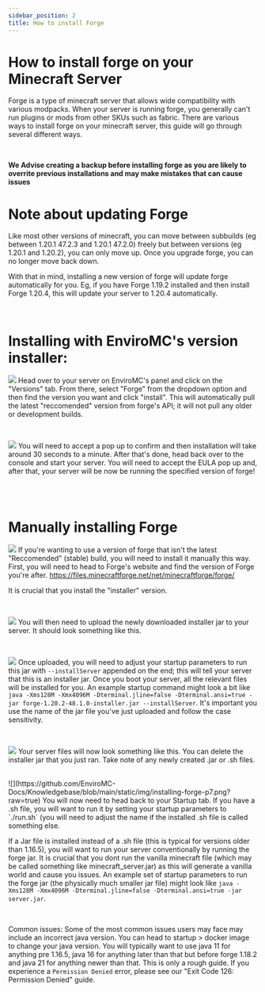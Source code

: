 ```yaml
---
sidebar_position: 2
title: How to install Forge
---
```


# How to install forge on your Minecraft Server
Forge is a type of minecraft server that allows wide compatibility with various modpacks. When your server is running forge, you generally can't run plugins or mods from other SKUs such as fabric.
There are various ways to install forge on your minecraft server, this guide will go through several different ways.

<br />

**We Advise creating a backup before installing forge as you are likely to overrite previous installations and may make mistakes that can cause issues**

# Note about updating Forge
Like most other versions of minecraft, you can move between subbuilds (eg between 1.20.1 47.2.3 and 1.20.1 47.2.0) freely but between versions (eg 1.20.1 and 1.20.2), you can only move up. Once you upgrade forge, you can no longer move back down.

With that in mind, installing a new version of forge will update forge automatically for you. Eg, if you have Forge 1.19.2 installed and then install Forge 1.20.4, this will update your server to 1.20.4 automatically. 

<br />

# Installing with EnviroMC's version installer:

![](https://github.com/EnviroMC-Docs/Knowledgebase/blob/main/static/img/installing-forge-p1.png?raw=true)
Head over to your server on EnviroMC's panel and click on the "Versions" tab. From there, select "Forge" from the dropdown option and then find the version you want and click "install". This will automatically pull the latest "reccomended" version from forge's API; it will not pull any older or development builds.

<br />

![](https://github.com/EnviroMC-Docs/Knowledgebase/blob/main/static/img/installing-forge-p2.png?raw=true)
You will need to accept a pop up to confirm and then installation will take around 30 seconds to a minute. After that's done, head back over to the console and start your server. You will need to accept the EULA pop up and, after that, your server will be now be running the specified version of forge!

<br />
<br />

# Manually installing Forge
![](https://github.com/EnviroMC-Docs/Knowledgebase/blob/main/static/img/installing-forge-p3.png?raw=true)
If you're wanting to use a version of forge that isn't the latest "Reccomended" (stable) build, you will need to install it manually this way. First, you will need to head to Forge's website and find the version of Forge you're after. https://files.minecraftforge.net/net/minecraftforge/forge/

It is crucial that you install the "installer" version. 

<br />

![](https://github.com/EnviroMC-Docs/Knowledgebase/blob/main/static/img/installing-forge-p4.png?raw=true)
You will then need to upload the newly downloaded installer jar to your server. It should look something like this.

<br />

![](https://github.com/EnviroMC-Docs/Knowledgebase/blob/main/static/img/installing-forge-p5.png?raw=true)
Once uploaded, you will need to adjust your startup parameters to run this jar with `--installServer` appended on the end; this will tell your server that this is an installer jar. Once you boot your server, all the relevant files will be installed for you. An example startup command might look a bit like `java -Xms128M -Xmx4096M -Dterminal.jline=false -Dterminal.ansi=true -jar forge-1.20.2-48.1.0-installer.jar --installServer`. It's important you use the name of the jar file you've just uploaded and follow the case sensitivity.

<br />

![](https://github.com/EnviroMC-Docs/Knowledgebase/blob/main/static/img/installing-forge-p6.png?raw=true)
Your server files will now look something like this. You can delete the installer jar that you just ran. Take note of any newly created .jar or .sh files.

<br />
![](https://github.com/EnviroMC-Docs/Knowledgebase/blob/main/static/img/installing-forge-p7.png?raw=true)
You will now need to head back to your Startup tab. If you have a .sh file, you will want to run it by setting your startup parameters to `./run.sh` (you will need to adjust the name if the installed .sh file is called something else. 

If a Jar file is installed instead of a .sh file (this is typical for versions older than 1.16.5), you will want to run your server conventionally by running the forge jar. It is crucial that you dont run the vanilla minecraft file (which may be called something like minecraft_server.jar) as this will generate a vanilla world and cause you issues. An example set of startup parameters to run the forge jar (the physically much smaller jar file) might look like `java -Xms128M -Xmx4096M -Dterminal.jline=false -Dterminal.ansi=true -jar server.jar`.

<br />

Common issues:
Some of the most common issues users may face may include an incorrect java version. You can head to startup > docker image to change your java version. You will typically want to use java 11 for anything pre 1.16.5, java 16 for anything later than that but before forge 1.18.2 and java 21 for anything newer than that. This is only a rough guide.
If you experience a `Permission Denied` error, please see our "Exit Code 126: Permission Denied" guide.